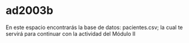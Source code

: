 # ad2003b

En este espacio encontrarás la base de datos: pacientes.csv; la cual te servirá para continuar con la actividad del Módulo II
